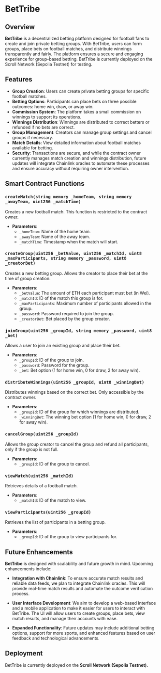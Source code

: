 # BetTribe

## Overview

**BetTribe** is a decentralized betting platform designed for football fans to create and join private betting groups. With BetTribe, users can form groups, place bets on football matches, and distribute winnings transparently and fairly. The platform ensures a secure and engaging experience for group-based betting. BetTribe is currently deployed on the Scroll Network (Sepolia Testnet) for testing.

## Features

- **Group Creation**: Users can create private betting groups for specific football matches.
- **Betting Options**: Participants can place bets on three possible outcomes: home win, draw, or away win.
- **Commission System**: The platform takes a small commission on winnings to support its operations.
- **Winnings Distribution**: Winnings are distributed to correct betters or refunded if no bets are correct.
- **Group Management**: Creators can manage group settings and cancel groups if necessary.
- **Match Details**: View detailed information about football matches available for betting.
- **Security**: Transactions are secure, and while the contract owner currently manages match creation and winnings distribution, future updates will integrate Chainlink oracles to automate these processes and ensure accuracy without requiring owner intervention.

## Smart Contract Functions

### `createMatch(string memory _homeTeam, string memory _awayTeam, uint256 _matchTime)`

Creates a new football match. This function is restricted to the contract owner.

- **Parameters**:
  - `_homeTeam`: Name of the home team.
  - `_awayTeam`: Name of the away team.
  - `_matchTime`: Timestamp when the match will start.

### `createGroup(uint256 _betValue, uint256 _matchId, uint8 _maxParticipants, string memory _password, uint8 _creatorBet)`

Creates a new betting group. Allows the creator to place their bet at the time of group creation.

- **Parameters**:
  - `_betValue`: The amount of ETH each participant must bet (in Wei).
  - `_matchId`: ID of the match this group is for.
  - `_maxParticipants`: Maximum number of participants allowed in the group.
  - `_password`: Password required to join the group.
  - `_creatorBet`: Bet placed by the group creator.

### `joinGroup(uint256 _groupId, string memory _password, uint8 _bet)`

Allows a user to join an existing group and place their bet.

- **Parameters**:
  - `_groupId`: ID of the group to join.
  - `_password`: Password for the group.
  - `_bet`: Bet option (1 for home win, 0 for draw, 2 for away win).

### `distributeWinnings(uint256 _groupId, uint8 _winningBet)`

Distributes winnings based on the correct bet. Only accessible by the contract owner.

- **Parameters**:
  - `_groupId`: ID of the group for which winnings are distributed.
  - `_winningBet`: The winning bet option (1 for home win, 0 for draw, 2 for away win).

### `cancelGroup(uint256 _groupId)`

Allows the group creator to cancel the group and refund all participants, only if the group is not full.

- **Parameters**:
  - `_groupId`: ID of the group to cancel.

### `viewMatch(uint256 _matchId)`

Retrieves details of a football match.

- **Parameters**:
  - `_matchId`: ID of the match to view.

### `viewParticipants(uint256 _groupId)`

Retrieves the list of participants in a betting group.

- **Parameters**:
  - `_groupId`: ID of the group to view participants for.

## Future Enhancements

**BetTribe** is designed with scalability and future growth in mind. Upcoming enhancements include:

- **Integration with Chainlink**: To ensure accurate match results and reliable data feeds, we plan to integrate Chainlink oracles. This will provide real-time match results and automate the outcome verification process.
  
- **User Interface Development**: We aim to develop a web-based interface and a mobile application to make it easier for users to interact with BetTribe. The UI will allow users to create groups, place bets, view match results, and manage their accounts with ease.

- **Expanded Functionality**: Future updates may include additional betting options, support for more sports, and enhanced features based on user feedback and technological advancements.

## Deployment

BetTribe is currently deployed on the **Scroll Network (Sepolia Testnet).**